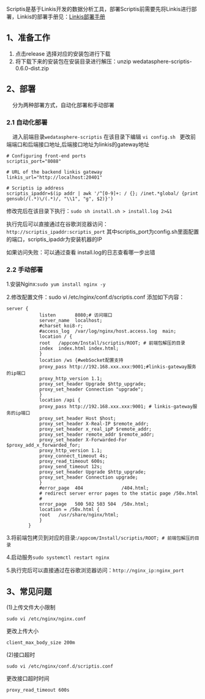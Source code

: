 Scriptis是基于Linkis开发的数据分析工具，部署Scriptis前需要先将Linkis进行部署，Linkis的部署手册见：[Linkis部署手册](https://github.com/WeBankFinTech/Linkis/blob/master/docs/zh_CN/ch1/deploy.md)

## 1、准备工作

1. 点击release 选择对应的安装包进行下载
2. 将下载下来的安装包在安装目录进行解压：unzip wedatasphere-scriptis-0.6.0-dist.zip

## 2、部署
&nbsp;&nbsp;&nbsp;&nbsp;分为两种部署方式，自动化部署和手动部署

### 2.1 自动化部署
&nbsp;&nbsp;&nbsp;&nbsp;进入前端目录```wedatasphere-scriptis``` 在该目录下编辑 ```vi config.sh ```
更改前端端口和后端接口地址,后端接口地址为linkis的gateway地址
```$xslt
# Configuring front-end ports
scriptis_port="8088"

# URL of the backend linkis gateway
linkis_url="http://localhost:20401"

# Scriptis ip address
scriptis_ipaddr=$(ip addr | awk '/^[0-9]+: / {}; /inet.*global/ {print gensub(/(.*)\/(.*)/, "\\1", "g", $2)}')
```

修改完后在该目录下执行：```sudo sh install.sh > install.log 2>&1```

执行完后可以直接通过在谷歌浏览器访问：```http://scriptis_ipaddr:scriptis_port``` 其中scriptis_port为config.sh里面配置的端口，scriptis_ipaddr为安装机器的IP

如果访问失败：可以通过查看 install.log的日志查看哪一步出错

### 2.2 手动部署
1.安装Nginx:```sudo yum install nginx -y```

2.修改配置文件：sudo vi /etc/nginx/conf.d/scriptis.conf
添加如下内容：
```
server {
            listen       8080;# 访问端口
            server_name  localhost;
            #charset koi8-r;
            #access_log  /var/log/nginx/host.access.log  main;
            location / {
            root   /appcom/Install/scriptis/ROOT; # 前端包解压的目录
            index  index.html index.html;
            }
            location /ws {#webSocket配置支持
            proxy_pass http://192.168.xxx.xxx:9001;#linkis-gateway服务的ip端口
            proxy_http_version 1.1;
            proxy_set_header Upgrade $http_upgrade;
            proxy_set_header Connection "upgrade";
            }
            location /api {
            proxy_pass http://192.168.xxx.xxx:9001; # linkis-gateway服务的ip端口
            proxy_set_header Host $host;
            proxy_set_header X-Real-IP $remote_addr;
            proxy_set_header x_real_ipP $remote_addr;
            proxy_set_header remote_addr $remote_addr;
            proxy_set_header X-Forwarded-For $proxy_add_x_forwarded_for;
            proxy_http_version 1.1;
            proxy_connect_timeout 4s;
            proxy_read_timeout 600s;
            proxy_send_timeout 12s;
            proxy_set_header Upgrade $http_upgrade;
            proxy_set_header Connection upgrade;
            }
            #error_page  404              /404.html;
            # redirect server error pages to the static page /50x.html
            #
            error_page   500 502 503 504  /50x.html;
            location = /50x.html {
            root   /usr/share/nginx/html;
            }
        }

```

3.将前端包拷贝到对应的目录:```/appcom/Install/scriptis/ROOT; # 前端包解压的目录 ```

4.启动服务```sudo systemctl restart nginx```

5.执行完后可以直接通过在谷歌浏览器访问：```http://nginx_ip:nginx_port```

## 3、常见问题

(1)上传文件大小限制

```
sudo vi /etc/nginx/nginx.conf
```

更改上传大小

```
client_max_body_size 200m
```

 (2)接口超时

```
sudo vi /etc/nginx/conf.d/scriptis.conf
```


更改接口超时时间

```
proxy_read_timeout 600s
```

